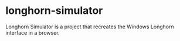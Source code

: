 # longhorn-simulator
Longhorn Simulator is a project that recreates the Windows Longhorn interface in a browser.
